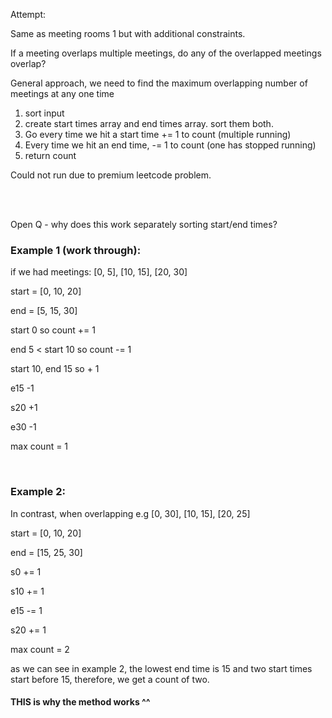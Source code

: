 Attempt:

Same as meeting rooms 1 but with additional constraints.

If a meeting overlaps multiple meetings, do any of the overlapped meetings overlap?

General approach, we need to find the maximum overlapping number of meetings at any one time

1. sort input
2. create start times array and end times array. sort them both.
3. Go every time we hit a start time += 1 to count (multiple running)
4. Every time we hit an end time, -= 1 to count (one has stopped running)
5. return count

Could not run due to premium leetcode problem. 


<br>
<br>

Open Q - why does this work separately sorting start/end times?

### Example 1 (work through):

if we had meetings: [0, 5], [10, 15], [20, 30]

start = [0, 10, 20]

end =   [5, 15, 30]

start 0 so count += 1

end 5 < start 10 so count -= 1

start 10, end 15 so + 1

e15 -1

s20 +1

e30 -1

max count = 1

<br>

### Example 2:

In contrast, when overlapping e.g [0, 30], [10, 15], [20, 25]

start = [0, 10, 20]

end = [15, 25, 30]

s0 += 1

s10 += 1

e15 -= 1

s20 += 1


max count = 2


 as we can see in example 2, the lowest end time is 15 and two start times start before 15, therefore, 
 we get a count of two.
 
#### THIS is why the method works ^^